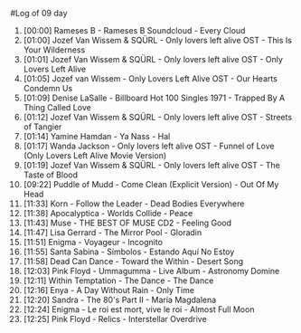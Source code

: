#Log of 09 day

1. [00:00] Rameses B - Rameses B Soundcloud - Every Cloud
1. [01:00] Jozef Van Wissem & SQÜRL - Only lovers left alive OST - This Is Your Wilderness
1. [01:01] Jozef Van Wissem & SQÜRL - Only lovers left alive OST - Only Lovers Left Alive
1. [01:05] Jozef van Wissem - Only Lovers Left Alive OST - Our Hearts Condemn Us
1. [01:09] Denise LaSalle - Billboard Hot 100 Singles 1971 - Trapped By A Thing Called Love
1. [01:12] Jozef Van Wissem & SQÜRL - Only lovers left alive OST - Streets of Tangier
1. [01:14] Yamine Hamdan - Ya Nass - Hal
1. [01:17] Wanda Jackson - Only lovers left alive OST - Funnel of Love (Only Lovers Left Alive Movie Version)
1. [01:19] Jozef Van Wissem & SQÜRL - Only lovers left alive OST - The Taste of Blood
1. [09:22] Puddle of Mudd - Come Clean (Explicit Version) - Out Of My Head
1. [11:33] Korn - Follow the Leader - Dead Bodies Everywhere
1. [11:38] Apocalyptica - Worlds Collide - Peace
1. [11:43] Muse - THE BEST OF MUSE CD2 - Feeling Good
1. [11:47] Lisa Gerrard - The Mirror Pool - Gloradin
1. [11:51] Enigma - Voyageur - Incognito
1. [11:55] Santa Sabina - Símbolos - Estando Aquí No Estoy
1. [11:58] Dead Can Dance - Toward the Within - Desert Song
1. [12:03] Pink Floyd - Ummagumma - Live Album - Astronomy Domine
1. [12:11] Within Temptation - The Dance - The Dance
1. [12:16] Enya - A Day Without Rain - Only Time
1. [12:20] Sandra - The 80's Part II - Maria Magdalena
1. [12:24] Enigma - Le roi est mort, vive le roi - Almost Full Moon
1. [12:25] Pink Floyd - Relics - Interstellar Overdrive
